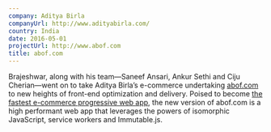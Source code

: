 ```yaml
---
company: Aditya Birla
companyUrl: http://www.adityabirla.com/
country: India
date: 2016-05-01
projectUrl: http://www.abof.com
title: abof.com
---
```


<p>Brajeshwar, along with his team—Saneef Ansari, Ankur Sethi and Ciju Cherian—went on to take Aditya Birla’s e-commerce undertaking <a href="http://www.abof.com">abof.com</a> to new heights of front-end optimization and delivery. Poised to become <a href="https://www.youtube.com/watch?v=4F0an6N8Ws0">the fastest e-commerce progressive web app</a>, the new version of abof.com is a high performant web app that leverages the powers of isomorphic JavaScript, service workers and Immutable.js.</p>
